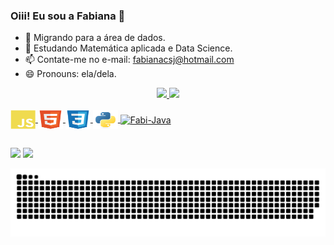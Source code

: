 ### Oiii! Eu sou a Fabiana 👋

- 🔭 Migrando para a área de dados.
- 🌱 Estudando Matemática aplicada e Data Science.
- 📫 Contate-me no e-mail: fabianacsj@hotmail.com
- 😄 Pronouns: ela/dela.

<!-- gráficos -->
<div align="center">
  <a href="https://github.com/FabianaAlbuquerque97">
  <img height="180em" src="https://github-readme-stats.vercel.app/api?username=FabianaAlbuquerque97&show_icons=true&theme=dracula&include_all_commits=true&count_private=true"/>
  <img height="180em" src="https://github-readme-stats.vercel.app/api/top-langs/?username=FabianaAlbuquerque97&layout=compact&langs_count=7&theme=dracula"/>
</div>

<!-- Ícones das linguagens que uso -->
<div style="display: inline_block"><br>
  <img align="center" alt="Fabi-Js" height="30" width="40" src="https://raw.githubusercontent.com/devicons/devicon/master/icons/javascript/javascript-plain.svg">
  <img align="center" alt="Fabi-HTML" height="30" width="40" src="https://raw.githubusercontent.com/devicons/devicon/master/icons/html5/html5-original.svg">
  <img align="center" alt="Fabi-CSS" height="30" width="40" src="https://raw.githubusercontent.com/devicons/devicon/master/icons/css3/css3-original.svg">
  <img align="center" alt="Fabi-Python" height="30" width="40" src="https://raw.githubusercontent.com/devicons/devicon/master/icons/python/python-original.svg">
  <img align="center" alt="Fabi-Java" height="30" width="40" src="https://cdn.jsdelivr.net/gh/devicons/devicon/icons/java/java-plain-wordmark.svg" />
</div>

   ##
  
<!-- Redes Sociais -->
<div> 
  <a href = "mailto:fabiana.albuquerque.artes@gmail.com"><img src="https://img.shields.io/badge/-Gmail-%23333?style=for-the-badge&logo=gmail&logoColor=white" target="_blank"></a>
  <a href="https://www.linkedin.com/in/fabiana-albuquerque-tecnologa/" target="_blank"><img src="https://img.shields.io/badge/-LinkedIn-%230077B5?style=for-the-badge&logo=linkedin&logoColor=white" target="_blank"></a> 
  
   ![Snake animation](https://github.com/FabianaAlbuquerque97/FabianaAlbuquerque97/blob/output/github-contribution-grid-snake.svg)
</div>
  
